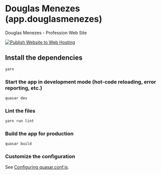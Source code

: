 # Douglas Menezes (app.douglasmenezes)

Douglas Menezes - Profession Web Site

[![Publish Website to Web Hosting](https://github.com/menezedouglas/app.douglasmenezes/actions/workflows/main.yml/badge.svg)](https://github.com/menezedouglas/app.douglasmenezes/actions/workflows/main.yml)

## Install the dependencies
```bash
yarn
```

### Start the app in development mode (hot-code reloading, error reporting, etc.)
```bash
quasar dev
```

### Lint the files
```bash
yarn run lint
```

### Build the app for production
```bash
quasar build
```

### Customize the configuration
See [Configuring quasar.conf.js](https://v2.quasar.dev/quasar-cli/quasar-conf-js).
